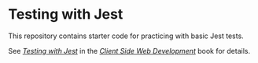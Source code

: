 # Testing with Jest

This repository contains starter code for practicing with basic Jest tests.

See [_Testing with Jest_](https://info343.github.io/jest.html) in the [_Client Side Web Development_](https://info343.github.io/) book for details.

